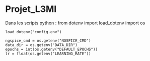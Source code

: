 # Projet_L3MI

Dans les scripts python : 
	from dotenv import load_dotenv
	import os

	load_dotenv("config.env")

	ngspice_cmd = os.getenv("NGSPICE_CMD")
	data_dir = os.getenv("DATA_DIR")
	epochs = int(os.getenv("DEFAULT_EPOCHS"))
	lr = float(os.getenv("LEARNING_RATE")) 

